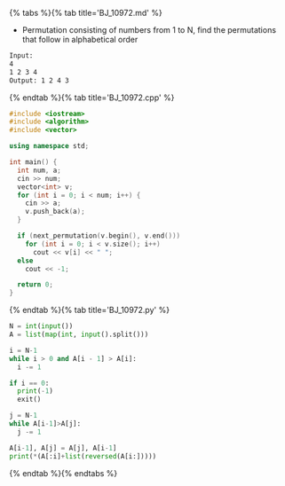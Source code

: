 {% tabs %}{% tab title='BJ_10972.md' %}

* Permutation consisting of numbers from 1 to N, find the permutations that follow in alphabetical order

```txt
Input:
4
1 2 3 4
Output: 1 2 4 3
```

{% endtab %}{% tab title='BJ_10972.cpp' %}

```cpp
#include <iostream>
#include <algorithm>
#include <vector>

using namespace std;

int main() {
  int num, a;
  cin >> num;
  vector<int> v;
  for (int i = 0; i < num; i++) {
    cin >> a;
    v.push_back(a);
  }

  if (next_permutation(v.begin(), v.end()))
    for (int i = 0; i < v.size(); i++)
      cout << v[i] << " ";
  else
    cout << -1;

  return 0;
}
```

{% endtab %}{% tab title='BJ_10972.py' %}

```py
N = int(input())
A = list(map(int, input().split()))

i = N-1
while i > 0 and A[i - 1] > A[i]:
  i -= 1

if i == 0:
  print(-1)
  exit()

j = N-1
while A[i-1]>A[j]:
  j -= 1

A[i-1], A[j] = A[j], A[i-1]
print(*(A[:i]+list(reversed(A[i:]))))
```

{% endtab %}{% endtabs %}
